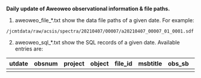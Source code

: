 **Daily update of Aweoweo observational information & file paths.**


1. aweoweo_file_*.txt show the data file paths of a given date. For example:
```
/jcmtdata/raw/acsis/spectra/20210407/00007/a20210407_00007_01_0001.sdf
```

2. aweoweo_sql_*.txt show the SQL records of a given date. Available entries are:

|utdate | obsnum | project | object | file_id | msbtitle | obs_sb | subsysnr | subbands | restfreq | molecule | transiti|
| ---- | ---- | ---- | ---- | ---- | ---- | ---- | ---- | ---- | ---- | ---- | ---- |
|      |      |      |      |      |      |      |      |      |      |      |      |
